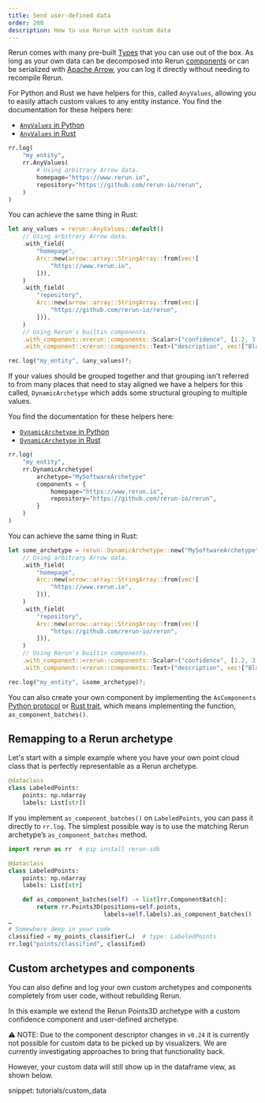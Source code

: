```yaml
---
title: Send user-defined data
order: 200
description: How to use Rerun with custom data
---
```


Rerun comes with many pre-built [Types](../../reference/types.md) that you can use out of the box. As long as your own data can be decomposed into Rerun [components](../../reference/types/components.md) or can be serialized with [Apache Arrow](https://arrow.apache.org/), you can log it directly without needing to recompile Rerun.

For Python and Rust we have helpers for this, called `AnyValues`, allowing you to easily attach custom values to any entity instance.
You find the documentation for these helpers here:

-   [`AnyValues` in Python](https://ref.rerun.io/docs/python/main/common/custom_data/)
-   [`AnyValues` in Rust](https://docs.rs/rerun/latest/rerun/struct.AnyValues.html)

```python
rr.log(
    "my_entity",
    rr.AnyValues(
        # Using arbitrary Arrow data.
        homepage="https://www.rerun.io",
        repository="https://github.com/rerun-io/rerun",
    )
)
```

You can achieve the same thing in Rust:

```rs
let any_values = rerun::AnyValues::default()
    // Using arbitrary Arrow data.
    .with_field(
        "homepage",
        Arc::new(arrow::array::StringArray::from(vec![
            "https://www.rerun.io",
        ])),
    )
    .with_field(
        "repository",
        Arc::new(arrow::array::StringArray::from(vec![
            "https://github.com/rerun-io/rerun",
        ])),
    )
    // Using Rerun's builtin components.
    .with_component::<rerun::components::Scalar>("confidence", [1.2, 3.4, 5.6])
    .with_component::<rerun::components::Text>("description", vec!["Bla bla bla…"]);

rec.log("my_entity", &any_values)?;
```

If your values should be grouped together and that grouping isn't referred to from many places that need to stay aligned we have a helpers for this called, `DynamicArchetype` which adds some structural grouping to multiple values.

You find the documentation for these helpers here:

-   [`DynamicArchetype` in Python](https://ref.rerun.io/docs/python/main/common/custom_data/)
-   [`DynamicArchetype` in Rust](https://docs.rs/rerun/latest/rerun/struct.DynamicArchetype.html)

```python
rr.log(
    "my_entity",
    rr.DynamicArchetype(
        archetype="MySoftwareArchetype"
        components = {
            homepage="https://www.rerun.io",
            repository="https://github.com/rerun-io/rerun",
        }
    )
)
```

You can achieve the same thing in Rust:

```rs
let some_archetype = rerun::DynamicArchetype::new("MySoftwareArchetype")
    // Using arbitrary Arrow data.
    .with_field(
        "homepage",
        Arc::new(arrow::array::StringArray::from(vec![
            "https://www.rerun.io",
        ])),
    )
    .with_field(
        "repository",
        Arc::new(arrow::array::StringArray::from(vec![
            "https://github.com/rerun-io/rerun",
        ])),
    )
    // Using Rerun's builtin components.
    .with_component::<rerun::components::Scalar>("confidence", [1.2, 3.4, 5.6])
    .with_component::<rerun::components::Text>("description", vec!["Bla bla bla…"]);

rec.log("my_entity", &some_archetype)?;
```

You can also create your own component by implementing the `AsComponents` [Python protocol](https://ref.rerun.io/docs/python/0.9.0/common/interfaces/#rerun.AsComponents) or [Rust trait](https://docs.rs/rerun/latest/rerun/trait.AsComponents.html), which means implementing the function, `as_component_batches()`.

## Remapping to a Rerun archetype

Let's start with a simple example where you have your own point cloud class that is perfectly representable as a Rerun archetype.

```python
@dataclass
class LabeledPoints:
    points: np.ndarray
    labels: List[str])
```

If you implement `as_component_batches()` on `LabeledPoints`, you can pass it directly to `rr.log`. The simplest possible way is to use the matching Rerun archetype’s `as_component_batches` method.

```python
import rerun as rr  # pip install rerun-sdk

@dataclass
class LabeledPoints:
    points: np.ndarray
    labels: List[str]

    def as_component_batches(self) -> list[rr.ComponentBatch]:
        return rr.Points3D(positions=self.points,
                           labels=self.labels).as_component_batches()
…
# Somewhere deep in your code
classified = my_points_classifier(…)  # type: LabeledPoints
rr.log("points/classified", classified)
```

## Custom archetypes and components

You can also define and log your own custom archetypes and components completely from user code, without rebuilding Rerun.

In this example we extend the Rerun Points3D archetype with a custom confidence component and user-defined archetype.

⚠️ NOTE: Due to the component descriptor changes in `v0.24` it is currently not possible for custom data to be picked up by visualizers.
We are currently investigating approaches to bring that functionality back.

However, your custom data will still show up in the dataframe view, as shown below.

snippet: tutorials/custom_data

<picture>
  <img src="https://static.rerun.io/custom_data_dataframe/16d49401a8c9ed40d948623a8f4188104e4bfb64/full.png" alt="">
  <source media="(max-width: 480px)" srcset="https://static.rerun.io/custom_data_dataframe/16d49401a8c9ed40d948623a8f4188104e4bfb64/480w.png">
  <source media="(max-width: 768px)" srcset="https://static.rerun.io/custom_data_dataframe/16d49401a8c9ed40d948623a8f4188104e4bfb64/768w.png">
  <source media="(max-width: 1024px)" srcset="https://static.rerun.io/custom_data_dataframe/16d49401a8c9ed40d948623a8f4188104e4bfb64/1024w.png">
  <source media="(max-width: 1200px)" srcset="https://static.rerun.io/custom_data_dataframe/16d49401a8c9ed40d948623a8f4188104e4bfb64/1200w.png">
</picture>
